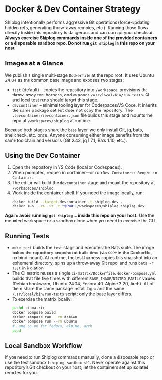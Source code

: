 # Docker & Dev Container Strategy

Shiplog intentionally performs aggressive Git operations (force-updating hidden refs, generating throw-away remotes, etc.). Running those flows directly inside this repository is dangerous and can corrupt your checkout. **Always exercise Shiplog commands inside one of the provided containers or a disposable sandbox repo. Do not run `git shiplog` in this repo on your host.**

## Images at a Glance

We publish a single multi-stage `Dockerfile` at the repo root. It uses Ubuntu 24.04 as the common base image and exposes two stages:

- `test` (default) – copies the repository into `/workspace`, provisions the throw-away test harness, and exposes `/usr/local/bin/run-tests`. CI and local test runs should target this stage.
- `devcontainer` – minimal tooling layer for Codespaces/VS Code. It inherits the same package set but does not copy the repository. The `.devcontainer/devcontainer.json` file builds this stage and mounts the repo at `/workspaces/shiplog` at runtime.

Because both stages share the `base` layer, we only install Git, jq, bats, shellcheck, etc. once. Anyone consuming either image benefits from the same toolchain and versions (Git 2.43, jq 1.7.1, Bats 1.10, etc.).

## Using the Dev Container

1. Open the repository in VS Code (local or Codespaces).
2. When prompted, reopen in container—or run `Dev Containers: Reopen in Container`.
3. The editor will build the `devcontainer` stage and mount the repository at `/workspaces/shiplog`.
4. Work inside the container shell. If you need the image locally, run:
   ```bash
   docker build --target devcontainer -t shiplog-dev .
   docker run --rm -it -v "$PWD":/workspaces/shiplog shiplog-dev
   ```

**Again: avoid running `git shiplog …` inside this repo on your host.** Use the mounted workspace or a sandbox clone when you need to exercise the CLI.

## Running Tests

- `make test` builds the `test` stage and executes the Bats suite. The image bakes the repository snapshot at build time (via `COPY` in the Dockerfile, no bind mount). At runtime, the test harness copies this snapshot into an ephemeral directory, spins up a throw-away Git repo, and runs `bats -r test` in isolation.
- The CI matrix reuses a single `ci-matrix/Dockerfile`. `docker-compose.yml` builds that file five times with different `BASE_IMAGE`/`DISTRO_FAMILY` values (Debian bookworm, Ubuntu 24.04, Fedora 40, Alpine 3.20, Arch). All of them share the same package install logic and the same `/usr/local/bin/run-tests` script; only the base layer differs.
- To exercise the matrix locally:
  ```bash
  pushd ci-matrix
  docker compose build
  docker compose run --rm debian
  docker compose run --rm ubuntu
  # …and so on for fedora, alpine, arch
  popd
  ```

## Local Sandbox Workflow

If you need to run Shiplog commands manually, clone a disposable repo or use the test sandbox (`shiplog-sandbox.sh`). Never operate against this repository’s Git checkout on your host; let the containers set up isolated remotes for you.
